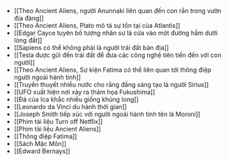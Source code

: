 - [[Theo Ancient Aliens, người Anunnaki liên quan đến con rắn trong vườn địa đàng]]
- [[Theo Ancient Aliens, Plato mô tả sự tồn tại của Atlantis]]
- [[Edgar Cayce tuyên bố tượng nhân sư là cửa vào một đường hầm dưới lòng đất]]
- [[Sapiens có thể không phải là người trái đất bản địa]]
- [[Tesla được gửi đến trái đất để đưa các công nghệ tiên tiến đến với con người]]
- [[Theo Ancient Aliens, Sự kiện Fatima có thể liên quan tới thông điệp người ngoài hành tinh]]
- [[Truyền thuyết nhiều nước cho rằng đấng sáng tạo là người Sirius]]
- [[UFO xuất hiện nơi xảy ra thảm họa Fukushima]]
- [[Đá của Ica khắc nhiều giống khủng long]]
- [[Leonardo da Vinci du hành thời gian]]
- [[Joseph Smith tiếp xúc với người ngoài hành tinh tên là Moroni]]
- [[Phim tài liệu Turn off Netflix]]
- [[Phim tài liệu Ancient Aliens]]
- [[Thông điệp Fatima]]
- [[Sách Mặc Môn]]
- [[Edward Bernays]]
